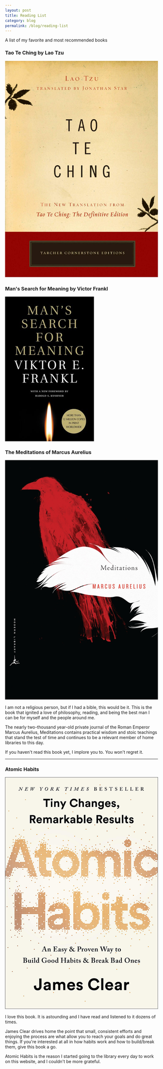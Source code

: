 ```yaml
---
layout: post
title: Reading List
category: blog
permalink: /blog/reading-list
---
```

A list of my favorite and most recommended books
<!--more-->

<!-- ### [Meditations by Marcus Aurelius](/notes/meditations-notes)

The nearly two-thousand year-old private journal of the Roman Emperor Marcus Aurelius, Meditations contains practical wisdom and stoic teachings that stand the test of time and continues to be a relevant member of home libraries to this day.

### [Atomic Habits by James Clear](/notes/atomic-habits-notes) -->

### Tao Te Ching by Lao Tzu
![Tao Cover](/assets/images/tao-te-ching.jpg)

### Man's Search for Meaning by Victor Frankl
![Man's Search For Meaning](/assets/images/mans-search-for-meaning.jpg)

### The Meditations of Marcus Aurelius
![Meditations](/assets/images/meditations.jpg)

I am not a religious person, but if I had a bible, this would be it. This is the book that ignited a love of philosophy, reading, and being the best man I can be for myself and the people around me.

The nearly two-thousand year-old private journal of the Roman Emperor Marcus Aurelius, Meditations contains practical wisdom and stoic teachings that stand the test of time and continues to be a relevant member of home libraries to this day.

If you haven't read this book yet, I implore you to. You won't regret it.

----

### Atomic Habits
![Atomic Habits](/assets/images/atomic-habits.jpg)

I love this book. It is astounding and I have read and listened to it dozens of times.

James Clear drives home the point that small, consistent efforts and enjoying the process are what allow you to reach your goals and do great things. If you're interested at all in how habits work and how to build/break them, give this book a go.

Atomic Habits is the reason I started going to the library every day to work on this website, and I couldn't be more grateful.
